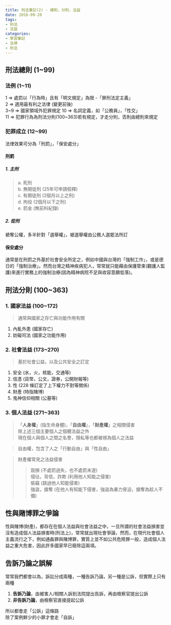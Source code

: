 ```yaml
---
title: 刑法筆記(2) - 總則，分則，法益
date: 2016-09-20
tags:
- 刑法
- 法益
categories:
- 學習筆記
- 法律
- 刑法
---
```


## 刑法總則 (1~99)
### 法例 (1~11)
1    =>  處罰以「行為時」且有「明文規定」為限 -「罪刑法定主義」  
2    =>  適用最有利之法律 (變更前後)  
3~9  =>  國家領域外犯罪規定
10   =>  名詞定義，如「公務員」，「性交」  
11   =>  犯罪行為為刑法分則(100~363)若有規定，才走分則，否則由總則來規定

### 犯罪成立 (12~99)
法律效果可分為「刑罰」，「保安處分」  

#### 刑罰  
##### 1. 主刑  
>  a. 死刑  
  b. 無期徒刑 (25年可申請假釋)  
  c. 有期徒刑 (2個月以上之刑)  
  d. 拘役 (2個月以下之刑)  
  e. 罰金 (無前科紀錄)  

##### 2. 從刑  
  褫奪公權，多半針對「選舉權」，被選舉權由公務人選罷法所訂

#### 保安處分  
通常是在刑罰之外基於社會安全所定之，例如中國與台灣的「強制工作」，或是德日的「強制治療」。然而台灣之精神疾病犯人，常常就只能藉由保護管束(觀護人監護)來進行實務上的強制治療(因為精神病院不足與收容意願低落)。

## 刑法分則 (100~363)
### 1. 國家法益 (100~172)  
  > 通常與國家之存亡與功能作用有關  
  >
  1. 內亂外患 (國家存亡)  
  2. 妨礙司法 (國家之功能作用)

### 2. 社會法益 (173~270)  
  > 基於社會公益，以及公共安全之訂定  
  >
  1. 安全 (水，火，核能，交通等)
  2. 信憑 (貨幣，公文，證券，公開財報等)
  3. 性 (228 條訂定了上下權力不對等關係)
  4. 財產 (特指賭博)
  5. 鬼神信仰相關 (公墓等)

### 3. 個人法益 (271~363)  
  > 「**人身權**」(指生命身體)，「**自由權**」，「**財產權**」之相關侵害  
  > 除上述三個主要個人之個體法益之外  
  > 現在個人與個人之間之名譽，隱私等也都被視為個人之法益

  > 自由權，包含了人之「行動自由」與「性自由」  

  > 財產權常見之法益侵害  
  >> 毀損 (不處罰過失，也不處罰未遂)   
  >> 侵佔，背信，詐欺 (利用他人知能之侵害)  
  >> 偷竊 (跳過他人知能侵害)  
  >> 強盜，搶奪 (在他人有知能下侵害，強盜為暴力脅迫，搶奪為趁人不備)  

## 性與賭博罪之爭論
性與賭博(財產)，都存在在個人法益與社會法益之中，一旦所謂的社會法益損害並沒有造成個人法益損害時(刑法上)，常常就出現社會爭論，然而，在現代社會個人主義流行之下，例如通姦罪與賭博罪，實質上並不如公共危險罪一般，造成個人法益之重大危害，因此許多國家早已廢除這兩項。

## 告訴乃論之誤解  
常常我們都會以為，訴訟分成兩種，一種告訴乃論，另一種是公訴，但實際上只有兩種

1. **告訴乃論**，由被害人/相關人訴到法院提出告訴，再由檢察官提出公訴
2. **非告訴乃論**，由檢察官直接提起公訴

所以都會走「公訴」這條路  
除了案例鮮少的小罪才會走「自訴」
